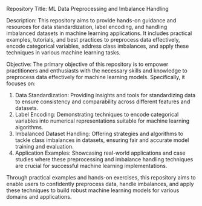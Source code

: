 Repository Title: ML Data Preprocessing and Imbalance Handling

Description:
This repository aims to provide hands-on guidance and resources for data standardization, label encoding, and handling imbalanced datasets in machine learning applications. It includes practical examples, tutorials, and best practices to preprocess data effectively, encode categorical variables, address class imbalances, and apply these techniques in various machine learning tasks.

Objective:
The primary objective of this repository is to empower practitioners and enthusiasts with the necessary skills and knowledge to preprocess data effectively for machine learning models. Specifically, it focuses on:

1. Data Standardization: Providing insights and tools for standardizing data to ensure consistency and comparability across different features and datasets.
2. Label Encoding: Demonstrating techniques to encode categorical variables into numerical representations suitable for machine learning algorithms.
3. Imbalanced Dataset Handling: Offering strategies and algorithms to tackle class imbalances in datasets, ensuring fair and accurate model training and evaluation.
4. Application Examples: Showcasing real-world applications and case studies where these preprocessing and imbalance handling techniques are crucial for successful machine learning implementations.

Through practical examples and hands-on exercises, this repository aims to enable users to confidently preprocess data, handle imbalances, and apply these techniques to build robust machine learning models for various domains and applications.
